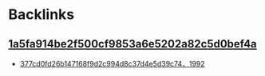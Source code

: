
# Backlinks
## [1a5fa914be2f500cf9853a6e5202a82c5d0bef4a](1a5fa914be2f500cf9853a6e5202a82c5d0bef4a.md)
- [377cd0fd26b147168f9d2c994d8c37d4e5d39c74，1992](377cd0fd26b147168f9d2c994d8c37d4e5d39c74，1992.md)

